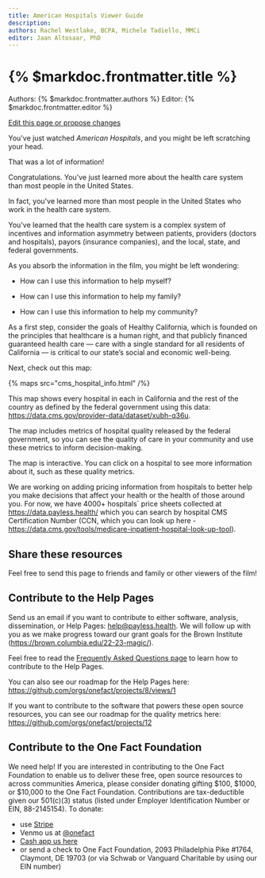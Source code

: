 ```yaml
---
title: American Hospitals Viewer Guide
description: 
authors: Rachel Westlake, BCPA, Michele Tadiello, MMCi
editor: Jaan Altosaar, PhD
---
```


# {% $markdoc.frontmatter.title %}

Authors: {% $markdoc.frontmatter.authors %}
Editor: {% $markdoc.frontmatter.editor %}

[Edit this page or propose changes](https://github.com/onefact/help.payless.health/edit/main/pages/american-hospitals.md)

You've just watched _American Hospitals_, and you might be left scratching your head.

That was a lot of information!

Congratulations. You've just learned more about the health care system than most people in the United States.

In fact, you've learned more than most people in the United States who work in the health care system.

You've learned that the health care system is a complex system of incentives and information asymmetry between patients, providers (doctors and hospitals), payors (insurance companies), and the local, state, and federal governments.

As you absorb the information in the film, you might be left wondering:

- How can I use this information to help myself?

- How can I use this information to help my family?

- How can I use this information to help my community?

As a first step, consider the goals of Healthy California, which is founded on the principles that healthcare is a human right, and that publicly financed guaranteed health care — care with a single standard for all residents of California — is critical to our state’s social and economic well-being.

Next, check out this map:

{% maps 
   src="cms_hospital_info.html" /%}

This map shows every hospital in each in California and the rest of the country as defined by the federal government using this data: https://data.cms.gov/provider-data/dataset/xubh-q36u. 

The map includes metrics of hospital quality released by the federal government, so you can see the quality of care in your community and use these metrics to inform decision-making.

The map is interactive. You can click on a hospital to see more information about it, such as these quality metrics.

We are working on adding pricing information from hospitals to better help you make decisions that affect your health or the health of those around you. For now, we have 4000+ hospitals` price sheets collected at https://data.payless.health/ which you can search by hospital CMS Certification Number (CCN, which you can look up here - https://data.cms.gov/tools/medicare-inpatient-hospital-look-up-tool).

## Share these resources

Feel free to send this page to friends and family or other viewers of the film!

## Contribute to the Help Pages

Send us an email if you want to contribute to either software, analysis, dissemination, or Help Pages: [help@payless.health](mailto:help@payless.health). We will follow up with you as we make progress toward our grant goals for the Brown Institute (https://brown.columbia.edu/22-23-magic/). 

Feel free to read the [Frequently Asked Questions page](https://payless.health/faq) to learn how to contribute to the Help Pages. 

You can also see our roadmap for the Help Pages here: https://github.com/orgs/onefact/projects/8/views/1

If you want to contribute to the software that powers these open source resources, you can see our roadmap for the quality metrics here: https://github.com/orgs/onefact/projects/12 

## Contribute to the One Fact Foundation

We need help! If you are interested in contributing to the One Fact Foundation to enable us to deliver these free, open source resources to across communities America, please consider donating gifting $100, $1000, or $10,000 to the One Fact Foundation. Contributions are tax-deductible given our 501(c)(3) status (listed under Employer Identification Number or EIN, 88-2145154). To donate:

* use [Stripe](https://donate.onefact.org/stripe)
* Venmo us at [@onefact](https://account.venmo.com/u/onefact)
* [Cash app us here](https://cash.app/$onefact)
* or send a check to One Fact Foundation, 2093 Philadelphia Pike #1764, Claymont, DE 19703 (or via Schwab or Vanguard Charitable by using our EIN number)
